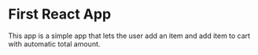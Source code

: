 # First React App

This app is a simple app that lets the user add an item and add item to cart with automatic total amount.
